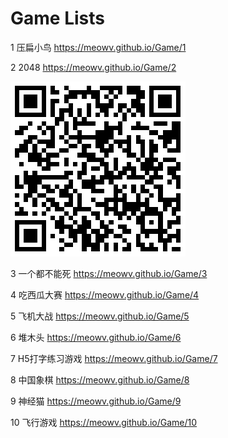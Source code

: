 # Game Lists

1	压扁小鸟 https://meowv.github.io/Game/1

2	2048 https://meowv.github.io/Game/2

![image](2/2048.apk.png)

3	一个都不能死 https://meowv.github.io/Game/3

4	吃西瓜大赛 https://meowv.github.io/Game/4

5	飞机大战 https://meowv.github.io/Game/5

6	堆木头 https://meowv.github.io/Game/6

7	H5打字练习游戏 https://meowv.github.io/Game/7

8	中国象棋 https://meowv.github.io/Game/8

9	神经猫 https://meowv.github.io/Game/9

10 飞行游戏 https://meowv.github.io/Game/10
